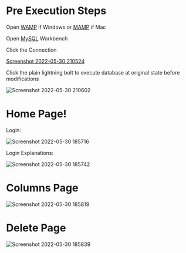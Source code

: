 # Pre Execution Steps

Open [WAMP](https://sourceforge.net/projects/wampserver/) if Windows or [MAMP](https://www.mamp.info/en/mac/) if Mac

Open [MySQL](https://www.mysql.com/products/workbench/) Workbench

Click the Connection

[Screenshot 2022-05-30 210524](https://user-images.githubusercontent.com/76675748/171078563-31c50230-b1ef-4571-9fab-0ce3ab69809a.png)

Click the plain lightning bolt to execute database at original state before modifications

![Screenshot 2022-05-30 210602](https://user-images.githubusercontent.com/76675748/171078687-d57dad72-8d00-4a79-9369-f900aaa55c6f.png)

# Home Page!

Login:

![Screenshot 2022-05-30 185716](https://user-images.githubusercontent.com/76675748/171069449-c7933675-b56e-48a0-ad37-3c7233f3d737.png)

Login Explanations:

![Screenshot 2022-05-30 185742](https://user-images.githubusercontent.com/76675748/171069461-b90a3724-2091-4b4d-ba70-86d2ab866965.png)

# Columns Page

![Screenshot 2022-05-30 185819](https://user-images.githubusercontent.com/76675748/171069478-1c1f8fb3-31e3-4350-a593-3031ada161f5.png)

# Delete Page

![Screenshot 2022-05-30 185839](https://user-images.githubusercontent.com/76675748/171069485-3e92d645-da9a-4d76-a992-3c81c5ff4d45.png)
